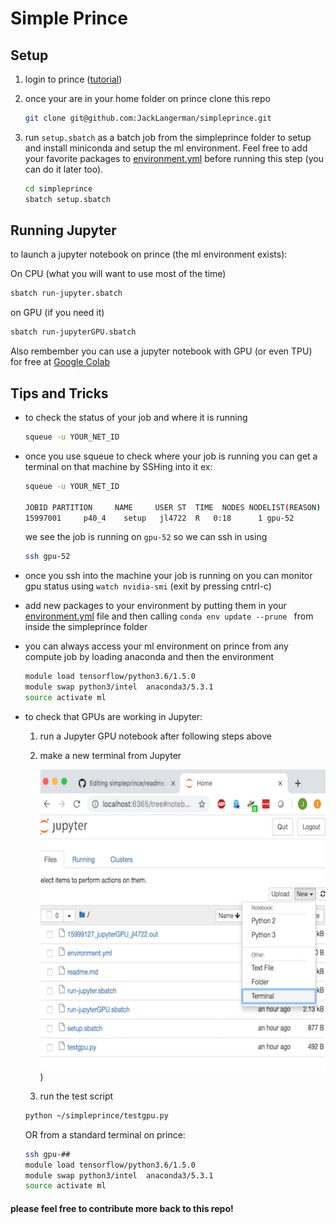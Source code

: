 # Simple Prince

## Setup
  1. login to prince ([tutorial](https://wikis.nyu.edu/display/NYUHPC/Logging+in+to+the+NYU+HPC+Clusters))  

  1. once your are in your home folder on prince clone this repo  

      ```bash
      git clone git@github.com:JackLangerman/simpleprince.git
      ```

  2. run `setup.sbatch` as a batch job from the simpleprince folder to setup and install miniconda and setup the ml environment. Feel free to add your favorite packages to [environment.yml](environment.yml) before running this step (you can do it later too).

      ```bash
      cd simpleprince
      sbatch setup.sbatch
      ```


## Running Jupyter

to launch a jupyter notebook on prince (the ml environment exists):

On CPU (what you will want to use most of the time)
```bash
sbatch run-jupyter.sbatch 
```

on GPU (if you need it)
```bash
sbatch run-jupyterGPU.sbatch 
```

Also rembember you can use a jupyter notebook with GPU (or even TPU) for free at [Google Colab](https://colab.research.google.com/)


## Tips and Tricks
  - to check the status of your job and where it is running
      ```bash
      squeue -u YOUR_NET_ID
      ```
  - once you use squeue to check where your job is running you can get a terminal on that machine by SSHing into it ex:

      ```bash
      squeue -u YOUR_NET_ID

      JOBID PARTITION     NAME     USER ST	TIME  NODES NODELIST(REASON)
      15997001     p40_4    setup   jl4722  R	0:18	  1 gpu-52
      ```
      
      we see the job is running on `gpu-52` so we can ssh in using
      
      ```bash
      ssh gpu-52
      ```

  - once you ssh into the machine your job is running on you can monitor gpu status using `watch nvidia-smi` (exit by pressing cntrl-c)


  - add new packages to your environment by putting them in your [environment.yml](environment.yml) file and then calling `conda env update --prune ` from inside the simpleprince folder


  - you can always access your ml environment on prince from any compute job by loading anaconda and then the environment

      ```bash
      module load tensorflow/python3.6/1.5.0
      module swap python3/intel  anaconda3/5.3.1
      source activate ml
      ```

  - to check that GPUs are working in Jupyter:
    1. run a Jupyter GPU notebook after following steps above
    
    1. make a new terminal from Jupyter

        <img src='./new_jupyter_term.png' height=480 widht=398>)
    
    1. run the test script
      ```bash
      python ~/simpleprince/testgpu.py
      ``` 
    
    OR from a standard terminal on prince:
      ```bash
      ssh gpu-##
      module load tensorflow/python3.6/1.5.0
      module swap python3/intel  anaconda3/5.3.1
      source activate ml
      ```

#### please feel free to contribute more back to this repo!
